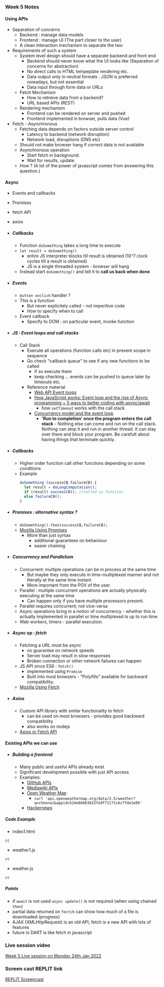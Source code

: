 ### Week 5 Notes

#### Using APIs 
* Separation of concerns
  - Backend : manage data models
  - Frontend : manage UI (The part closer to the user)
  - A clean interaction mechanism to separate the two
* Requirements of such a system
  - System level design should have a separate backend and front end 
    - Backend should never know what the UI looks like (Separation of concerns for abstraction)
    - No direct calls to HTML tempeplate rendering etc.
    - Data output only in neutral formats : JSON is preferred nowadays, but not essential
    - Data input through form data or URLs
  - Fetch Mechanism
    - How to retreive data from a backend?
    - URL based APIs (REST)
  - Rendering mechanism 
    - Frontend can be rendered on server and pushed
    - Frontend implemented in browser, pulls data (Vue)
* Fetch  - Asynchronous
  - Fetching data depends on factors outside server control
    - Latency to backend (network disruption)
    - Network load, disruptions (DNS etc)
  - Should not make browser hang if correct data is not available 
  - Asynchronous operation
    - Start fetch in background.
    - Wait for results, update.
  - How ? (A lot of the power of javascript comes from answering this question.)
#### Async 
* Events and callbacks
* Promises 
* fetch API
* axios

* ##### Callbacks
  - Function `doSomething` takes a long time to execute
  - `let result = doSomething()`
    - entire JS interpreter blocks till result is obtained (10^7 clock cycles till a result is obtained)
    - JS is a single threaded system - browser will hang
  - Instead start `doSomething()` and tell it to **call us back when done** 
* ##### Events
  - `button onclick` handler ? 
  - This is a function
    - But never explicitely called - not imperitive code
    - How to specify when to call
  - Event callback
    - Specify to DOM : on particular event, invoke function
* ##### JS : Event loops and call stacks
  - Call Stack
    - Execute all operations (function calls etc) in present scope in sequence
    - Go check "callback queue" to see if any new functions to be called 
      - if so execute them
      - keep checking ... events can be pushed to queue later by timeouts etc.
    - Reference material 
      - [Web API Event loops](https://html.spec.whatwg.org/multipage/webappapis.html#event-loops)
      - [How JavaScript works: Event loop and the rise of Async programming + 5 ways to better coding with async/await](https://blog.sessionstack.com/how-javascript-works-event-loop-and-the-rise-of-async-programming-5-ways-to-better-coding-with-2f077c4438b5)
          - how `setTimeout` works with the call stack
      - [Concurrency model and the event loop](https://developer.mozilla.org/en-US/docs/Web/JavaScript/EventLoop)
          - **'Run to completion' once the program enters the call stack** - Nothing else can come and run on the call stack. Nothing can stop it and run in another thread. It can stay over there and block your program. Be carefult about having things that terminate quickly.

* ##### Callbacks
  - Higher order function call other functions depending on some conditions
  - Example
      ```javascript
      doSomething (successCB,failureCB) {
        let result = doLongComputation();
        if (result) successCB(); //called as function
        else failureCB();
      }
      
      ```
* ##### Promises : alternative syntax ?
  - `doSomething().then(successCB,failureCB);`
  - [Mozilla Using Promises](https://developer.mozilla.org/en-US/docs/Web/JavaScript/Guide/Using_promises)
    - More than just syntax
      - additional guarantees on behaiviour
      - easier chaining

* ##### Concurrency and Parallelism
  - Concurrent: multiple operations can be in process at the same time 
    - But maybe they only execute in time-multiplexed manner and not literally at the same time instant
    - More important from the POV of the user.
  - Parallel : multiple concurrent operations are actually physically executing at the same time 
    - Can happen only if you have multiple processors present.
  - Parallel requires concurrent; not vice-versa
  - Async operations bring in a notion of concurrency - whether this is actually implemented in parallel or time multiplexed is up to run time 
  - Web workers, timers - parallel execution. 
* ##### Async op : fetch
  - Fetching a URL must be async
    - no guarantee on network speeds
    - Server load may result in slow responses
    - Broken connection or other network failures can happen 
  - JS API since ES6 : `fetch()`
    - implemented using `Promise`
    - Built into most browsers - "Polyfills" available for backward compatibility.
  - [Mozilla Using Fetch](https://developer.mozilla.org/en-US/docs/Web/API/Fetch_API/Using_Fetch) 
* ##### Axios
  - Custom API library with smilar functionality to fetch
    - can be used on most browsers - provides good backward compatibility
    - also works on nodejs
  - [Axios or Fetch API](https://blog.logrocket.com/axios-or-fetch-api/)

#### Existing APIs we can use

* ##### Building a frontend 
  - Many public and useful APIs already exist
  - Significant development possible with just API access
  - Examples:
    - [GitHub APIs](https://api.github.com/)
    - [Mediawiki APIs](https://www.mediawiki.org/wiki/API:Main_page)
    - [Open Weather Map](https://openweathermap.org/api)
      - `curl 'api.openweathermap.org/data/2.5/weather?q=chennai&appid=524e66603815fe9f71171c6c7fde1e86'`
    - [Hackernews](https://hacker-news.firebaseio.com/v0/item/8863.json?print=pretty)
##### Code Example
  - index1.html
  ```html
  cc
  ```
  - weather1.js
  ```javascript
  cc
  ```
  - weather.js
  ```javascript
  cc
  ```
##### Points
* if `await` is not used `async update()` is not required (when using chained `then`)
* partial data returned on `fectch` can show how much of a file is downloaded (progress)
* AJAX (XMLHttpRequest) is an old API, fetch is a new API with lots of features
* future in DART is like fetch in javascript

### Live session video
[Week 5 Live session on Monday 24th Jan 2022](https://www.youtube.com/watch?v=1AeOkI5CzSs)

### Screen cast REPLIT link
[REPLIT Screencast](https://replit.com/@constitution/MAD2Week5Screencasts)

